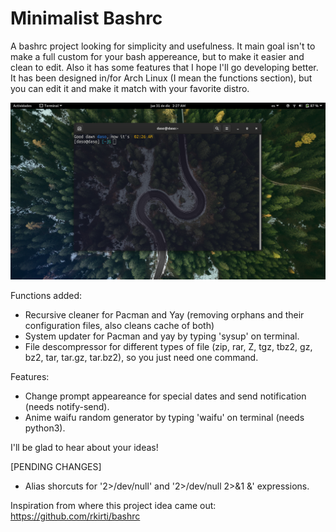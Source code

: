 # Minimalist Bashrc
A bashrc project looking for simplicity and usefulness. It main goal isn't to make a full custom for your bash appereance, but to make it easier and clean to edit.
Also it has some features that I hope I'll go developing better.
It has been designed in/for Arch Linux (I mean the functions section), but you can edit it and make it match with your favorite distro.

![](Screenshot.png)


Functions added:
- Recursive cleaner for Pacman and Yay (removing orphans and their configuration files, also cleans cache of both)
- System updater for Pacman and yay by typing 'sysup' on terminal.
- File descompressor for different types of file (zip, rar, Z, tgz, tbz2, gz, bz2, tar, tar.gz, tar.bz2), so you just need one command.

Features:
- Change prompt appeareance for special dates and send notification (needs notify-send).
- Anime waifu random generator by typing 'waifu' on terminal (needs python3).

I'll be glad to hear about your ideas!

[PENDING CHANGES]
- Alias shorcuts for '2>/dev/null' and '2>/dev/null 2>&1 &' expressions.


Inspiration from where this project idea came out:
https://github.com/rkirti/bashrc
